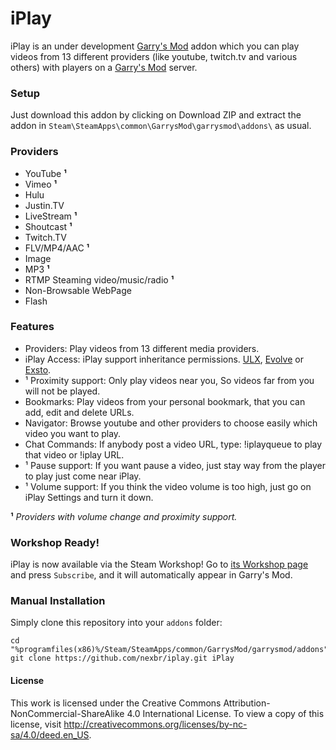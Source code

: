 iPlay
========================
iPlay is an under development [Garry's Mod][] addon which you can play videos from 13 different providers (like youtube, twitch.tv and various others) with players on a [Garry's Mod][] server.

### Setup

Just download this addon by clicking on Download ZIP and extract the addon in ````Steam\SteamApps\common\GarrysMod\garrysmod\addons\```` as usual.

### Providers

* YouTube **¹**
* Vimeo **¹**
* Hulu
* Justin.TV
* LiveStream **¹**
* Shoutcast **¹**
* Twitch.TV
* FLV/MP4/AAC **¹**
* Image
* MP3 **¹**
* RTMP Steaming video/music/radio **¹**
* Non-Browsable WebPage
* Flash

### Features
* Providers: Play videos from 13 different media providers.
* iPlay Access: iPlay support inheritance permissions. [ULX][], [Evolve][] or [Exsto][].
* ¹ Proximity support: Only play videos near you, So videos far from you will not be played.
* Bookmarks: Play videos from your personal bookmark, that you can add, edit and delete URLs.
* Navigator: Browse youtube and other providers to choose easily which video you want to play.
* Chat Commands: If anybody post a video URL, type: !iplayqueue to play that video or !iplay URL.
* ¹ Pause support: If you want pause a video, just stay way from the player to play just come near iPlay.
* ¹ Volume support: If you think the video volume is too high, just go on iPlay Settings and turn it down.

**¹** _Providers with volume change and proximity support._

### Workshop Ready!

iPlay is now available via the Steam Workshop! Go to [its Workshop page][workshop] and press `Subscribe`, and it will automatically appear in Garry's Mod.

### Manual Installation

Simply clone this repository into your `addons` folder:

    cd "%programfiles(x86)%/Steam/SteamApps/common/GarrysMod/garrysmod/addons"
    git clone https://github.com/nexbr/iplay.git iPlay

#### License

This work is licensed under the Creative Commons Attribution-NonCommercial-ShareAlike 4.0 International License.
To view a copy of this license, visit http://creativecommons.org/licenses/by-nc-sa/4.0/deed.en_US.

[Garry's Mod]: <http://garrysmod.com/>
[workshop]: <http://steamcommunity.com/sharedfiles/filedetails/?id=XXXX>
[ULX]: <https://github.com/Nayruden/Ulysses>
[Evolve]: <https://github.com/Xandaros/evolve>
[Exsto]: <https://github.com/prefanatic/exsto>
